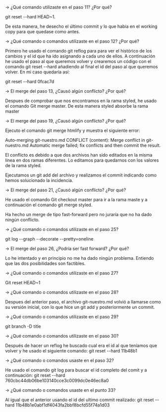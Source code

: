 -> ¿Qué comando utilizaste en el paso 11? ¿Por qué?

git reset --hard HEAD~1. 

De esta manera, he desecho el último commit y lo que había en el working copy para que quedase como antes.



-> ¿Qué comando o comandos utilizaste en el paso 12? ¿Por qué?  

Primero he usado el comando git reflog para para ver el histórico de los cambios y el id que ha ido asignando a cada uno de ellos. A continuación he usado el paso al que queremos volver y crearemos un código con el comando git reset --hard añadiendo al final el id del paso al que queremos volver. En mi caso quedaría así:

git reset --hard 0fcac7d



-> El merge del paso 13, ¿Causó algún conflicto? ¿Por qué? 

Despues de comprobar que nos encontramos en la rama styled, he usado el comando Git merge master. De esta manera styled absorbe la rama master



-> El merge del paso 19, ¿Causó algún conflicto? ¿Por qué? 

Ejecuto el comando git merge htmlify y muestra el siguiente error:

Auto-merging git-nuestro.md
CONFLICT (content): Merge conflict in git-nuestro.md
Automatic merge failed; fix conflicts and then commit the result.

El conflicto es debido a que dos archivos han sido editados en la misma línea en dos ramas diferentes. Lo editamos para quedarnos con los valores de la rama styled.

Ejecutamos un git add del archivo y realizamos el commit indicando como hemos solucionado la incidencia.



-> El merge del paso 21, ¿Causó algún conflicto? ¿Por qué? 

He usado el comando Git checkout master para ir a la rama maste y a continuación el comando git merge styled.

Ha hecho un merge de tipo fast-forward pero no juraría que no ha dado ningún conflicto.



-> ¿Qué comando o comandos utilizaste en el paso 25? 

git log --graph --decorate --pretty=oneline



-> El merge del paso 26, ¿Podría ser fast forward? ¿Por qué? 

Lo he intentado y en principio no me ha dado ningún problema. Entiendo que las dos posibilidades son factibles.



-> ¿Qué comando o comandos utilizaste en el paso 27? 

Git reset HEAD~1



-> ¿Qué comando o comandos utilizaste en el paso 28? 

Despues del anterior paso, el archivo git-nuestro.md volvió a llamarse como su versión inicial, con lo que hice un git add y posteriormente un commit.



-> ¿Qué comando o comandos utilizaste en el paso 29? 

git branch -D title



-> ¿Qué comando o comandos utilizaste en el paso 30? 

Después de hacer un reflog he buscado cual era el id al que teníamos que volver y he usado el siguiente comando: git reset --hard 11b48b1



-> ¿Qué comando o comandos usaste en el paso 32? 

He usado el comando git log para buscar el id completo del comit y a continuación: git reset --hard 760cbc44db06be103140cce3c0099dc0e46ec8a0



-> ¿Qué comando o comandos usaste en el punto 33?

Al igual que el anterior usando el id del ultimo commit realizado: git reset --hard 11b48b1e0abf1df4043fa2bbf8bcfd55f74a1d03

